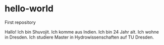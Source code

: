 # hello-world
First repository

Hallo! Ich bin Shuvojit. Ich komme aus Indien. Ich bin 24 Jahr alt. Ich wohne in Dresden. Ich studiere Master in Hydrowissenschaften auf TU Dresden.
